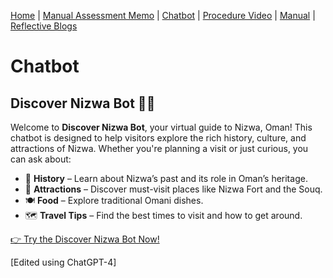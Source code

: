 [Home](index.md) | [Manual Assessment Memo](manual_assessment_memo.md) | [Chatbot](chatbot.md) | [Procedure Video](procedure_video.md) | [Manual](manual.md) | [Reflective Blogs](reflective_blogs.md)

# Chatbot

## Discover Nizwa Bot 🤖🏰  

Welcome to **Discover Nizwa Bot**, your virtual guide to Nizwa, Oman! This chatbot is designed to help visitors explore the rich history, culture, and attractions of Nizwa. Whether you're planning a visit or just curious, you can ask about:  

- 📜 **History** – Learn about Nizwa’s past and its role in Oman’s heritage.  
- 🏰 **Attractions** – Discover must-visit places like Nizwa Fort and the Souq.  
- 🍽️ **Food** – Explore traditional Omani dishes.  
- 🗺️ **Travel Tips** – Find the best times to visit and how to get around.  

[👉 Try the Discover Nizwa Bot Now!](https://box.boodle.ai/a/@Discover-Nizwa-Bot)

[Edited using ChatGPT-4]

